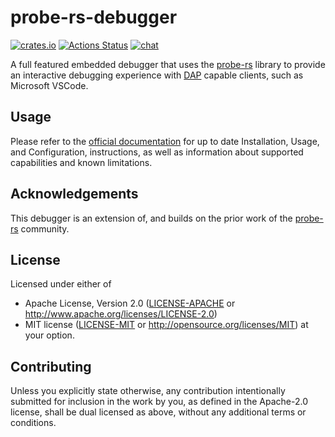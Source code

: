 # probe-rs-debugger

[![crates.io](https://img.shields.io/crates/v/probe-rs-debugger.svg)](https://crates.io/crates/probe-rs-debugger) [![Actions Status](https://img.shields.io/github/actions/workflow/status/probe-rs/probe-rs/ci.yml?branch=master)](https://github.com/probe-rs/probe-rs/actions) [![chat](https://img.shields.io/badge/chat-probe--rs%3Amatrix.org-brightgreen)](https://matrix.to/#/!vhKMWjizPZBgKeknOo:matrix.org)

A full featured embedded debugger that uses the [probe-rs](https://github.com/probe-rs/probe-rs) library to provide an interactive debugging experience with [DAP](https://microsoft.github.io/debug-adapter-protocol/) capable clients, such as Microsoft VSCode.

## Usage

Please refer to the [official documentation](https://probe.rs/docs/tools/vscode/) for up to date Installation, Usage, and Configuration, instructions, as well as information about supported capabilities and known limitations.

## Acknowledgements

This debugger is an extension of, and builds on the prior work of the [probe-rs](https://github.com/probe-rs) community.

## License

Licensed under either of

- Apache License, Version 2.0 ([LICENSE-APACHE](LICENSE-APACHE) or
  http://www.apache.org/licenses/LICENSE-2.0)
- MIT license ([LICENSE-MIT](LICENSE-MIT) or
  http://opensource.org/licenses/MIT) at your option.

## Contributing

Unless you explicitly state otherwise, any contribution intentionally submitted
for inclusion in the work by you, as defined in the Apache-2.0 license, shall
be dual licensed as above, without any additional terms or conditions.

